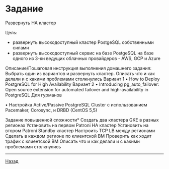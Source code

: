 # Задание

Развернуть HA кластер

Цель:
- развернуть высокодоступный кластер PostgeSQL собственными силами
- развернуть высокодоступный сервис на базе PostgeSQL на базе одного из 3-ки ведущих облачных провайдеров - AWS, GCP и Azure

Описание/Пошаговая инструкция выполнения домашнего задания:
Выбрать один из вариантов и развернуть кластер. Описать что и как делали и с какими проблемами столкнулись
Вариант 1
• How to Deploy PostgreSQL for High Availability
Вариант 2
• Introducing pg_auto_failover: Open source extension for automated
failover and high-availability in PostgreSQL
Для гурманов

• Настройка Active/Passive PostgreSQL Cluster с использованием
Pacemaker, Corosync, и DRBD (CentOS 5,5)

Задание повышенной сложности*
Создать два кластера GKE в разных регионах
Установить на первом Patroni HA кластер
Установить на втором Patroni Standby кластер
Настроить TCP LB между регионами
Сделать в каждом регионе по клиентской ВМ
Проверить как ходит трафик с клиентской ВМ
Описать что и как делали и с какими проблемами столкнулись

***
[Назад](README.md)